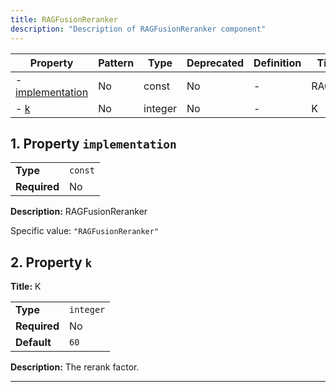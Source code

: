 ```yaml
---
title: RAGFusionReranker
description: "Description of RAGFusionReranker component"
---
```


| Property                             | Pattern | Type    | Deprecated | Definition | Title/Description |
| ------------------------------------ | ------- | ------- | ---------- | ---------- | ----------------- |
| - [implementation](#implementation ) | No      | const   | No         | -          | RAGFusionReranker |
| - [k](#k )                           | No      | integer | No         | -          | K                 |

## <a name="implementation"></a>1. Property `implementation`

|              |         |
| ------------ | ------- |
| **Type**     | `const` |
| **Required** | No      |

**Description:** RAGFusionReranker

Specific value: `"RAGFusionReranker"`

## <a name="k"></a>2. Property `k`

**Title:** K

|              |           |
| ------------ | --------- |
| **Type**     | `integer` |
| **Required** | No        |
| **Default**  | `60`      |

**Description:** The rerank factor.

----------------------------------------------------------------------------------------------------------------------------
